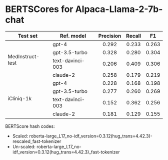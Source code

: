 # BERTSCores for Alpaca-Llama-2-7b-chat

<table>
  <thead>
    <tr>
      <th>Test set</th>
      <th>Ref. model</th>
      <th>Precision</th>
      <th>Recall</th>
      <th>F1</th>
    </tr>
  </thead>
  <tbody>
    <tr>
      <td rowspan="4">MedInstruct-test</td>
      <td>gpt-4</td>
      <td style="text-align: center;">0.292</td>
      <td style="text-align: center;">0.233</td>
      <td style="text-align: center;">0.263</td>
    </tr>
    <tr>
      <td>gpt-3.5-turbo</td>
      <td style="text-align: center;">0.328</td>
      <td style="text-align: center;">0.280</td>
      <td style="text-align: center;">0.304</td>
    </tr>
    <tr>
      <td>text-davinci-003</td>
      <td style="text-align: center;">0.206</td>
      <td style="text-align: center;">0.409</td>
      <td style="text-align: center;">0.306</td>
    </tr>
    <tr>
      <td>claude-2</td>
      <td style="text-align: center;">0.258</td>
      <td style="text-align: center;">0.179</td>
      <td style="text-align: center;">0.219</td>
    </tr>
    <tr>
      <td rowspan="4">iCliniq-1k</td>
      <td>gpt-4</td>
      <td style="text-align: center;">0.228</td>
      <td style="text-align: center;">0.168</td>
      <td style="text-align: center;">0.198</td>
    </tr>
    <tr>
      <td>gpt-3.5-turbo</td>
      <td style="text-align: center;">0.277</td>
      <td style="text-align: center;">0.260</td>
      <td style="text-align: center;">0.269</td>
    </tr>
    <tr>
      <td>text-davinci-003</td>
      <td style="text-align: center;">0.152</td>
      <td style="text-align: center;">0.362</td>
      <td style="text-align: center;">0.256</td>
    </tr>
    <tr>
      <td>claude-2</td>
      <td style="text-align: center;">0.181</td>
      <td style="text-align: center;">0.129</td>
      <td style="text-align: center;">0.155</td>
    </tr>
  </tbody>
</table>

BERTScore hash codes:

- Scaled: roberta-large_L17_no-idf_version=0.3.12(hug_trans=4.42.3)-rescaled_fast-tokenizer
- Un-scaled: roberta-large_L17_no-idf_version=0.3.12(hug_trans=4.42.3)_fast-tokenizer
